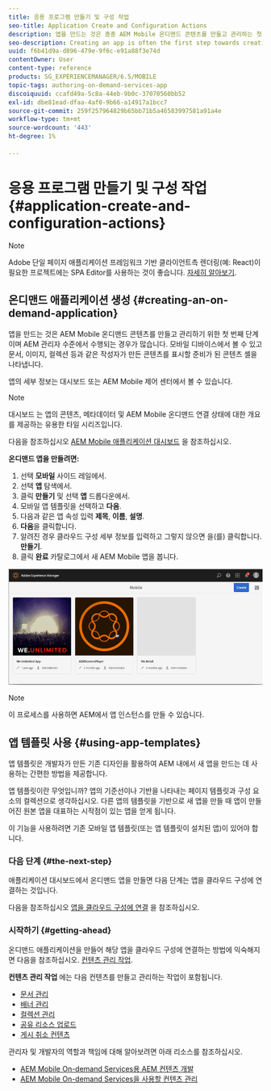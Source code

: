 ```yaml
---
title: 응용 프로그램 만들기 및 구성 작업
seo-title: Application Create and Configuration Actions
description: 앱을 만드는 것은 종종 AEM Mobile 온디맨드 콘텐츠를 만들고 관리하는 첫 단계입니다. 자세한 내용은 이 페이지를 참조하십시오.
seo-description: Creating an app is often the first step towards creating and managing AEM Mobile On-Demand content. Follow this page to learn more.
uuid: f6b41d9a-d896-479e-9f6c-e91a88f3e74d
contentOwner: User
content-type: reference
products: SG_EXPERIENCEMANAGER/6.5/MOBILE
topic-tags: authoring-on-demand-services-app
discoiquuid: ccafd49a-5c8a-44eb-9b0c-37070560bb52
exl-id: dbe81ead-dfaa-4af0-9b66-a14917a1bcc7
source-git-commit: 259f257964829b65bb71b5a46583997581a91a4e
workflow-type: tm+mt
source-wordcount: '443'
ht-degree: 1%

---
```


# 응용 프로그램 만들기 및 구성 작업{#application-create-and-configuration-actions}

>[!NOTE]
>
>Adobe 단일 페이지 애플리케이션 프레임워크 기반 클라이언트측 렌더링(예: React)이 필요한 프로젝트에는 SPA Editor를 사용하는 것이 좋습니다. [자세히 알아보기](/help/sites-developing/spa-overview.md).

## 온디맨드 애플리케이션 생성 {#creating-an-on-demand-application}

앱을 만드는 것은 AEM Mobile 온디맨드 콘텐츠를 만들고 관리하기 위한 첫 번째 단계이며 AEM 관리자 수준에서 수행되는 경우가 많습니다. 모바일 디바이스에서 볼 수 있고 문서, 이미지, 컬렉션 등과 같은 작성자가 만든 콘텐츠를 표시할 준비가 된 콘텐츠 셸을 나타냅니다.

앱의 세부 정보는 대시보드 또는 AEM Mobile 제어 센터에서 볼 수 있습니다.

>[!NOTE]
>
>대시보드 는 앱의 콘텐츠, 메타데이터 및 AEM Mobile 온디맨드 연결 상태에 대한 개요를 제공하는 유용한 타일 시리즈입니다.
>
>다음을 참조하십시오 [AEM Mobile 애플리케이션 대시보드](/help/mobile/mobile-apps-ondemand-application-dashboard.md) 을 참조하십시오.

**온디맨드 앱을 만들려면:**

1. 선택 **모바일** 사이드 레일에서.
1. 선택 **앱** 탐색에서.
1. 클릭 **만들기** 및 선택 **앱** 드롭다운에서.
1. 모바일 앱 템플릿을 선택하고 **다음**.
1. 다음과 같은 앱 속성 입력 **제목**, **이름**, **설명**.
1. **다음**&#x200B;을 클릭합니다.
1. 알려진 경우 클라우드 구성 세부 정보를 입력하고 그렇지 않으면 을(를) 클릭합니다. **만들기**.
1. 클릭 **완료** 카탈로그에서 새 AEM Mobile 앱을 봅니다.

![chlimage_1](assets/chlimage_1.gif)

>[!NOTE]
>
>이 프로세스를 사용하면 AEM에서 앱 인스턴스를 만들 수 있습니다.

## 앱 템플릿 사용 {#using-app-templates}

앱 템플릿은 개발자가 만든 기존 디자인을 활용하여 AEM 내에서 새 앱을 만드는 데 사용하는 간편한 방법을 제공합니다.

앱 템플릿이란 무엇입니까? 앱의 기준선이나 기반을 나타내는 페이지 템플릿과 구성 요소의 컬렉션으로 생각하십시오.
다른 앱의 템플릿을 기반으로 새 앱을 만들 때 앱이 만들어진 원본 앱을 대표하는 시작점이 있는 앱을 얻게 됩니다.

이 기능을 사용하려면 기존 모바일 앱 템플릿(또는 앱 템플릿이 설치된 앱)이 있어야 합니다.

### 다음 단계 {#the-next-step}

애플리케이션 대시보드에서 온디맨드 앱을 만들면 다음 단계는 앱을 클라우드 구성에 연결하는 것입니다.

다음을 참조하십시오 [앱을 클라우드 구성에 연결](/help/mobile/mobile-on-demand-associating-an-on-demand-app-to-cloud-configuration.md) 을 참조하십시오.

### 시작하기 {#getting-ahead}

온디맨드 애플리케이션을 만들어 해당 앱을 클라우드 구성에 연결하는 방법에 익숙해지면 다음을 참조하십시오. [컨텐츠 관리 작업](/help/mobile/mobile-apps-ondemand-manage-content-ondemand.md).

**컨텐츠 관리 작업** 에는 다음 컨텐츠를 만들고 관리하는 작업이 포함됩니다.

* [문서 관리](/help/mobile/mobile-on-demand-managing-articles.md)
* [배너 관리](/help/mobile/mobile-on-demand-managing-banners.md)
* [컬렉션 관리](/help/mobile/mobile-on-demand-managing-collections.md)
* [공유 리소스 업로드](/help/mobile/mobile-on-demand-shared-resources.md)
* [게시 취소 컨텐츠](/help/mobile/mobile-on-demand-publishing-unpublishing.md)

관리자 및 개발자의 역할과 책임에 대해 알아보려면 아래 리소스를 참조하십시오.

* [AEM Mobile On-demand Services용 AEM 컨텐츠 개발](/help/mobile/aem-mobile-on-demand.md)
* [AEM Mobile On-demand Services을 사용할 컨텐츠 관리](/help/mobile/aem-mobile.md)

